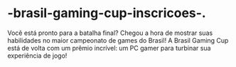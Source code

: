 # -brasil-gaming-cup-inscricoes-.
Você está pronto para a batalha final? Chegou a hora de mostrar suas habilidades no maior campeonato de games do Brasil! A Brasil Gaming Cup está de volta com um prêmio incrível: um PC gamer para turbinar sua experiência de jogo!
